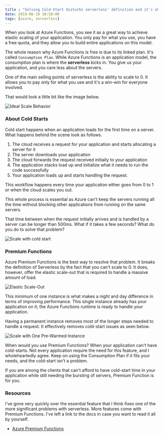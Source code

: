 ```yaml
---
title : "Solving Cold-Start disturbs serverless' definition and it's okay"
date: 2019-06-19 10:50:00
tags: [azure, serverless]
---
```


When you look at Azure Functions, you see it as a great way to achieve elastic scaling of your application. You only pay for what you use, you have a free quota, and they allow you to build entire applications on this model.

The whole reason why Azure Functions is free is due to its linked plan. It's called `Consumption Plan`. While Azure Functions is an application model, the consumption plan is where the **serverless** kicks in. You give us your application, and you care less about the servers.

One of the main selling points of serverless is the ability to scale to 0. It allows you to pay only for what you use and it's a win-win for everyone involved.

That would look a little bit like the image below.

![Ideal Scale Behavior](/posts/files/premium-functions/001.png)

### About Cold Starts

Cold start happens when an application loads for the first time on a server. What happens behind the scene look as follows.

1. The cloud receives a request for your application and starts allocating a server for it
2. The server downloads your application
3. The cloud forwards the request received initially to your application
4. The application stacks load up and initialize what it needs to run the code successfully
5. Your application loads up and starts handling the request.

This workflow happens every time your application either goes from 0 to 1 or when the cloud scales you out.

This whole process is essential as Azure can't keep the servers running all the time without blocking other applications from running on the same servers.

That time between when the request initially arrives and is handled by a server can be longer than 500ms. What if it takes a few seconds? What do you do to solve that problem?

![Scale with cold start](/posts/files/premium-functions/002.png)

### Premium Functions

Azure Premium Functions is the best way to resolve that problem. It breaks the definition of Serverless by the fact that you can't scale to 0. It does, however, offer the elastic scale-out that is required to handle a massive amount of load.

![Elastic Scale-Out](/posts/files/premium-functions/elastic.png)

This minimum of one instance is what makes a night and day difference in terms of improving performance. This single instance already has your application on it; the Azure Functions runtime is ready to handle your application.

Having a permanent instance removes most of the longer steps needed to handle a request. It effectively removes cold-start issues as seen below.

![Scale with One Pre-Warmed Instance](/posts/files/premium-functions/003.png)

When would you use Premium Functions? When your application can't have cold-starts. Not every application require the need for this feature, and I wholeheartedly agree. Keep on using the Consumption Plan if it fits your needs, and the cold-start isn't a problem.

If you are among the clients that can't afford to have cold-start time in your application while still needing the bursting of servers, Premium Function is for you.

### Resources

I've gone very quickly over the essential feature that I think fixes one of the more significant problems with serverless.  More features come with Premium Functions. I've left a link to the docs in case you want to read it all by yourself.

* [Azure Premium Functions](https://docs.microsoft.com/azure/azure-functions/functions-premium-plan?WT.mc_id=personal-blog-marouill#features)
